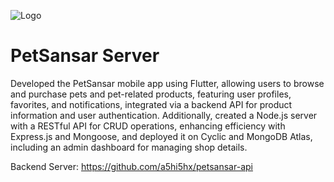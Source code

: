 ![Logo](https://res.cloudinary.com/ds1swdnv8/image/upload/c_thumb,h_800,w_800/co_rgb:FFFFFF,l_text:helvetica_50_bold_normal_left:@a5hi5hx/fl_layer_apply,g_center/eqe0gsa5ku77mqbz8rzp.jpg)


# PetSansar Server

Developed the PetSansar mobile app using Flutter, allowing users to browse and purchase pets and pet-related products, featuring user profiles, favorites, and notifications, integrated via a backend API for product information and user authentication. Additionally, created a Node.js server with a RESTful API for CRUD operations, enhancing efficiency with Express.js and Mongoose, and deployed it on Cyclic and MongoDB Atlas, including an admin dashboard for managing shop details.





Backend Server: https://github.com/a5hi5hx/petsansar-api
